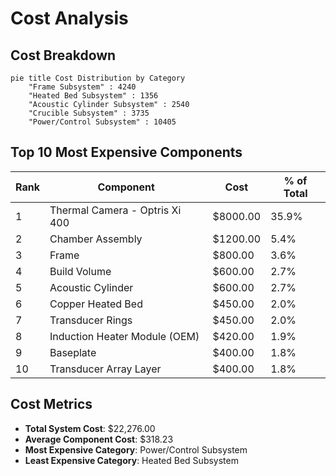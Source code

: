 # Cost Analysis

## Cost Breakdown

```mermaid
pie title Cost Distribution by Category
    "Frame Subsystem" : 4240
    "Heated Bed Subsystem" : 1356
    "Acoustic Cylinder Subsystem" : 2540
    "Crucible Subsystem" : 3735
    "Power/Control Subsystem" : 10405
```

## Top 10 Most Expensive Components

| Rank | Component | Cost | % of Total |
|------|-----------|------|------------|
| 1 | Thermal Camera - Optris Xi 400 | $8000.00 | 35.9% |
| 2 | Chamber Assembly | $1200.00 | 5.4% |
| 3 | Frame | $800.00 | 3.6% |
| 4 | Build Volume | $600.00 | 2.7% |
| 5 | Acoustic Cylinder | $600.00 | 2.7% |
| 6 | Copper Heated Bed | $450.00 | 2.0% |
| 7 | Transducer Rings | $450.00 | 2.0% |
| 8 | Induction Heater Module (OEM) | $420.00 | 1.9% |
| 9 | Baseplate | $400.00 | 1.8% |
| 10 | Transducer Array Layer | $400.00 | 1.8% |

## Cost Metrics

- **Total System Cost**: $22,276.00
- **Average Component Cost**: $318.23
- **Most Expensive Category**: Power/Control Subsystem
- **Least Expensive Category**: Heated Bed Subsystem
